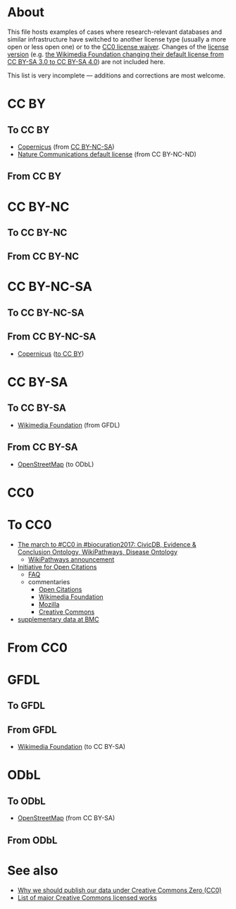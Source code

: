 # About

This file hosts examples of cases where research-relevant databases and similar infrastructure have switched to another license type (usually a more open or less open one) or to the [CC0 license waiver](http://creativecommons.org/publicdomain/zero/1.0/deed.en). Changes of the [license version](https://wiki.creativecommons.org/wiki/License_Versions) (e.g. [the Wikimedia Foundation changing their default license from CC BY-SA 3.0 to CC BY-SA 4.0](https://meta.wikimedia.org/wiki/Terms_of_use/Creative_Commons_4.0)) are not included here.

This list is very incomplete &mdash; additions and corrections are most welcome.

# CC BY

## To CC BY

* [Copernicus](http://www.electronic-earth.net/license_and_copyright.html) (from [CC BY-NC-SA](http://www.electronic-earth.net/license_and_copyright_agreement_until_10_dec_2007.html))
* [Nature Communications default license](http://www.the-scientist.com/?articles.view/articleNo/41072/title/Nature-Communications-Goes-OA/) (from CC BY-NC-ND)

## From CC BY

# CC BY-NC

## To CC BY-NC

## From CC BY-NC

# CC BY-NC-SA

## To CC BY-NC-SA

## From CC BY-NC-SA

* [Copernicus](http://www.electronic-earth.net/license_and_copyright_agreement_until_10_dec_2007.html) ([to CC BY](http://www.electronic-earth.net/license_and_copyright.html))

# CC BY-SA

## To CC BY-SA

* [Wikimedia Foundation](https://meta.wikimedia.org/wiki/Licensing_update) (from GFDL)

## From CC BY-SA

* [OpenStreetMap](https://wiki.osmfoundation.org/wiki/Licence/Historic/We_Are_Changing_The_License) (to ODbL)

# CC0

# To CC0

* [The march to #CC0 in #biocuration2017: CivicDB, Evidence & Conclusion Ontology, WikiPathways, Disease Ontology](https://twitter.com/bgood/status/846795569884360704)
  - [WikiPathways announcement](http://wikipathways.org/index.php/WikiPathways:CC0_Announcement)
* [Initiative for Open Citations](https://i4oc.org/)
  - [FAQ](https://i4oc.org/#faqs)
  - commentaries
    - [Open Citations](https://opencitations.wordpress.com/2017/04/06/the-initiative-for-open-citations/)
    - [Wikimedia Foundation](https://blog.wikimedia.org/2017/04/06/initiative-for-open-citations/)
    - [Mozilla](https://blog.mozilla.org/blog/2017/04/06/time-open-citations/)
    - [Creative Commons](https://creativecommons.org/2017/04/06/global-coalition-pushes-unrestricted-sharing-scholarly-citation-data/)
* [supplementary data at BMC](https://creativecommons.org/2013/12/18/biomed-central-moves-to-cc-by-4-0-along-with-cc0-for-data/) 

# From CC0

# GFDL

## To GFDL

## From GFDL

* [Wikimedia Foundation](https://meta.wikimedia.org/wiki/Licensing_update) (to CC BY-SA)

# ODbL

## To ODbL

* [OpenStreetMap](https://wiki.osmfoundation.org/wiki/Licence/Historic/We_Are_Changing_The_License) (from CC BY-SA)

## From ODbL

# See also

* [Why we should publish our data under Creative Commons Zero (CC0)](http://www.canadensys.net/2012/why-we-should-publish-our-data-under-cc0)
* [List of major Creative Commons licensed works](https://en.wikipedia.org/wiki/List_of_major_Creative_Commons_licensed_works)

